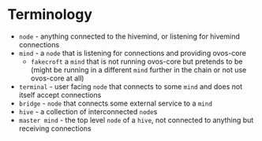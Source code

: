 # Terminology

- `node` - anything connected to the hivemind, or listening for hivemind connections
- `mind` - a `node` that is listening for connections and providing ovos-core
    - `fakecroft` a `mind` that is not running ovos-core but pretends to be (might be running in a different `mind` further in the chain or not use ovos-core at all)
- `terminal` - user facing `node` that connects to some `mind` and does not itself accept connections
- `bridge` - `node` that connects some external service to a `mind`
- `hive` - a collection of interconnected `node`s
- `master mind` - the top level `node` of a `hive`, not connected to anything but receiving connections
